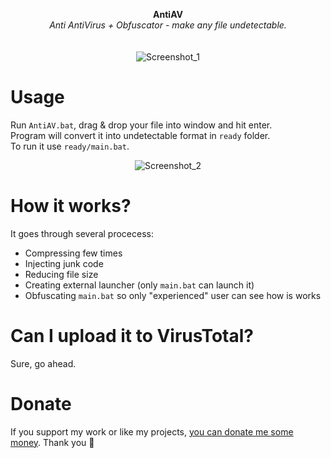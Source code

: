 <p align="center">
	<b>AntiAV</b>
	<br>
	<i>Anti AntiVirus + Obfuscator - make any file undetectable.</i>
	<br><br><br>
	<img alt="Screenshot_1" src="https://user-images.githubusercontent.com/48186982/79117082-6a43ab80-7d8a-11ea-908a-f426a1d53fa7.png">
</p>

# Usage
Run `AntiAV.bat`, drag & drop your file into window and hit enter.\
Program will convert it into undetectable format in `ready` folder.\
To run it use `ready/main.bat`.
<p align="center"><img alt="Screenshot_2" src="https://user-images.githubusercontent.com/48186982/79117671-0621e700-7d8c-11ea-8801-8bdd8dfcd9f4.png"></p>

# How it works?
It goes through several procecess:
* Compressing few times
* Injecting junk code
* Reducing file size
* Creating external launcher (only `main.bat` can launch it)
* Obfuscating `main.bat` so only "experienced" user can see how is works

# Can I upload it to VirusTotal?
Sure, go ahead.

# Donate
If you support my work or like my projects, [you can donate me some money](https://github.com/hXR16F/donate/blob/master/README.md). Thank you 💙
